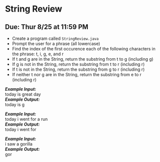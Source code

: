 # String Review

## Due: Thur 8/25 at 11:59 PM

- Create a program called `StringReview.java`
- Prompt the user for a phrase (all lowercase)
- Find the index of the first occurence each of the following characters in the phrase: t, i, g, e, and r
- If t and g are in the String, return the substring from t to g (including g)
- If g is not in the String, return the substring from t to r (including r)
- If t is not in the String, return the substring from g to r (including r)
- If neither t nor g are in the String, return the substring from e to r (including r)

***Example Input:***\
today is great day\
***Example Output:***\
today is g

***Example Input:***\
today i went for a run\
***Example Output:***\
today i went for

***Example Input:***\
i saw a gorilla\
***Example Output:***\
gor
